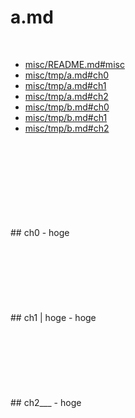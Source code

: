 # a.md

<br>

- <a href="https://github.com/takata150802/misc/blob/master/README.md#misc"> misc/README.md#misc </a>
- <a href="https://github.com/takata150802/misc/blob/master/tmp/a.md#ch0"> misc/tmp/a.md#ch0 </a>
- <a href="https://github.com/takata150802/misc/blob/master/tmp/a.md#ch0"> misc/tmp/a.md#ch1 </a>
- <a href="https://github.com/takata150802/misc/blob/master/tmp/a.md#ch0"> misc/tmp/a.md#ch2 </a>
- <a href="https://github.com/takata150802/misc/blob/master/tmp/b.md#ch0"> misc/tmp/b.md#ch0 </a>
- <a href="https://github.com/takata150802/misc/blob/master/tmp/b.md#ch0"> misc/tmp/b.md#ch1 </a>
- <a href="https://github.com/takata150802/misc/blob/master/tmp/b.md#ch0"> misc/tmp/b.md#ch2 </a>

<br>
<br>
<br>
<br>
<br>
<br>
<br>
<br>
<a id="ch0"></a>
## ch0 <!-- achor ch0 -->
- hoge

<br>
<br>
<br>
<br>
<br>
<br>
<br>
<br>
<a id="ch1"></a>
## ch1 | hoge  <!-- achor ch0 -->
- hoge

<br>
<br>
<br>
<br>
<br>
<br>
<br>
<br>
<a id="ch2"></a>
## ch2___  <!-- achor ch2 -->
- hoge


